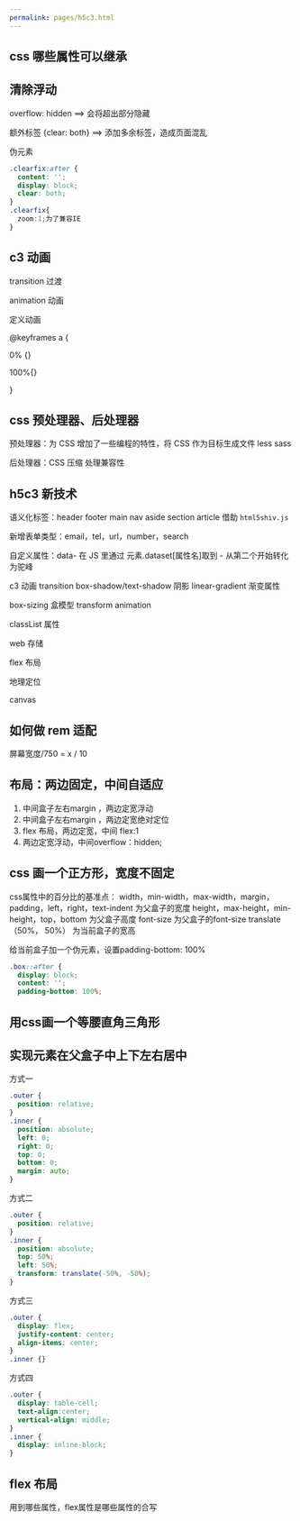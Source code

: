 ```yaml
---
permalink: pages/h5c3.html
---
```


## css 哪些属性可以继承

## 清除浮动

overflow: hidden ==> 会将超出部分隐藏

额外标签 {clear: both} ==> 添加多余标签，造成页面混乱

伪元素

```css
.clearfix:after {
  content: '';
  display: block;
  clear: both;
}
.clearfix{
  zoom:1;为了兼容IE
}
```

## c3 动画

transition 过渡

animation 动画

定义动画

@keyframes a {

0% {}

100%{}

}



## css 预处理器、后处理器

预处理器：为 CSS 增加了一些编程的特性，将 CSS 作为目标生成文件 less sass

后处理器：CSS 压缩 处理兼容性

## h5c3 新技术

语义化标签：header footer main nav aside section article 借助 `html5shiv.js`

新增表单类型：email，tel，url，number，search

自定义属性：data- 在 JS 里通过 元素.dataset[属性名]取到 - 从第二个开始转化为驼峰

c3 动画 transition box-shadow/text-shadow 阴影 linear-gradient 渐变属性

box-sizing 盒模型 transform animation

classList 属性

web 存储

flex 布局

地理定位

canvas

## 如何做 rem 适配

屏幕宽度/750 = x / 10

## 布局：两边固定，中间自适应

1. 中间盒子左右margin ，两边定宽浮动
2. 中间盒子左右margin ，两边定宽绝对定位
3. flex 布局，两边定宽，中间 flex:1
4. 两边定宽浮动，中间overflow：hidden;

## css 画一个正方形，宽度不固定

css属性中的百分比的基准点：
width，min-width，max-width，margin，padding，left，right，text-indent  为父盒子的宽度
height，max-height，min-height，top，bottom 为父盒子高度
font-size 为父盒子的font-size
translate（50%， 50%） 为当前盒子的宽高

给当前盒子加一个伪元素，设置padding-bottom: 100%

```css
.box::after {
  display: block;
  content: '';
  padding-bottom: 100%;
```

## 用css画一个等腰直角三角形

## 实现元素在父盒子中上下左右居中

方式一

```css
.outer {
  position: relative;
}
.inner {
  position: absolute;
  left: 0;
  right: 0;
  top: 0;
  bottom: 0;
  margin: auto;
}
```
方式二

```css
.outer {
  position: relative;
}
.inner {
  position: absolute;
  top: 50%;
  left: 50%;
  transform: translate(-50%, -50%);
}
```

方式三

```css
.outer {
  display: flex;
  justify-content: center;
  align-items: center;
}
.inner {}
```

方式四

```css
.outer {
  display: table-cell;
  text-align:center;
  vertical-align: middle;
}
.inner {
  display: inline-block;
}
```

## flex 布局

用到哪些属性，flex属性是哪些属性的合写
